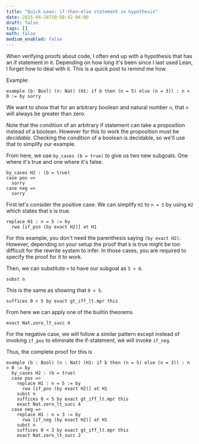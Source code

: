 ```yaml
---
title: "Quick Lean: if-then-else statement in hypothesis"
date: 2025-04-26T10:58:42-04:00
draft: false
tags: []
math: false
medium_enabled: false
---
```


When verifying proofs about code, I often end up with a hypothesis that has an if statement in it. Depending on how long it's been since I last used Lean, I forget how to deal with it. This is a quick post to remind me how.

Example:

```lean
example (b: Bool) (n: Nat) (H1: if b then (n = 5) else (n = 3)) : n > 0 := by sorry
```

We want to show that for an arbitrary boolean and natural number `n`, that `n` will always be greater than zero. 

Note that the condition of an arbitrary if statement can take a proposition instead of a boolean. However for this to work the proposition must be *decidable*. Checking the condition of a boolean is decidable, so we'll use that to simplify our example.

From here, we use `by_cases (b = true)` to give us two new subgoals. One where it's true and one where it's false.

```lean
by_cases H2 : (b = true)
case pos =>
  sorry
case neg =>
  sorry
```

First let's consider the positive case. We can simplify `H1` to `n = 5` by using `H2` which states that `b` is true.

```lean
replace H1 : n = 5 := by
  rwa [if_pos (by exact H2)] at H1
```

For this example, you don't need the parenthesis saying `(by exact H2)`. However, depending on your setup the proof that `b` is true might be too difficult for the rewrite system to infer. In those cases, you are required to specify the proof for it to work.

Then, we can substitute `n` to have our subgoal as `5 > 0`.

```lean
subst n
```

This is the same as showing that `0 < 5`.

```lean
suffices 0 < 5 by exact gt_iff_lt.mpr this
```

From here we can apply one of the builtin theorems

```lean
exact Nat.zero_lt_succ 4
```

For the negative case, we will follow a similar pattern except instead of invoking `if_pos` to eliminate the if-statement, we will invoke `if_neg`.

Thus, the complete proof for this is

```lean
example (b : Bool) (n : Nat) (H1: if b then (n = 5) else (n = 3)) : n > 0 := by
  by_cases H2 : (b = true)
  case pos =>
    replace H1 : n = 5 := by
      rwa [if_pos (by exact H2)] at H1
    subst n
    suffices 0 < 5 by exact gt_iff_lt.mpr this
    exact Nat.zero_lt_succ 4
  case neg =>
    replace H1 : n = 3 := by
      rwa [if_neg (by exact H2)] at H1
    subst n
    suffices 0 < 3 by exact gt_iff_lt.mpr this
    exact Nat.zero_lt_succ 2
```

